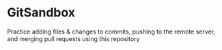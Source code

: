 # GitSandbox
Practice adding files &amp; changes to commits, pushing to the remote server, and merging pull requests using this repository
